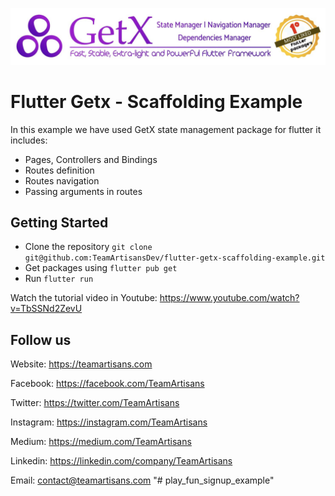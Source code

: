 ![](https://raw.githubusercontent.com/jonataslaw/getx-community/master/get.png)

# Flutter Getx - Scaffolding Example

In this example we have used GetX state management package for flutter it includes:
- Pages, Controllers and Bindings
- Routes definition
- Routes navigation
- Passing arguments in routes

## Getting Started

- Clone the repository `git clone git@github.com:TeamArtisansDev/flutter-getx-scaffolding-example.git`
- Get packages using `flutter pub get`
- Run `flutter run`

Watch the tutorial video in Youtube: https://www.youtube.com/watch?v=TbSSNd2ZevU

## Follow us

Website: https://teamartisans.com

Facebook: https://facebook.com/TeamArtisans

Twitter: https://twitter.com/TeamArtisans

Instagram: https://instagram.com/TeamArtisans

Medium: https://medium.com/TeamArtisans

Linkedin: https://linkedin.com/company/TeamArtisans

Email: contact@teamartisans.com
"# play_fun_signup_example" 
